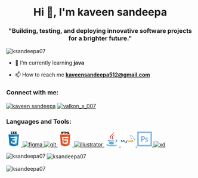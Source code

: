 <h1 align="center">Hi 👋, I'm kaveen sandeepa</h1>
<h3 align="center">"Building, testing, and deploying innovative software projects for a brighter future."</h3>

<p align="left"> <img src="https://komarev.com/ghpvc/?username=ksandeepa07&label=Profile%20views&color=0e75b6&style=flat" alt="ksandeepa07" /> </p>

- 🌱 I’m currently learning **java**

- 📫 How to reach me **kaveensandeepa512@gmail.com**

<h3 align="left">Connect with me:</h3>
<p align="left">
<a href="https://fb.com/kaveen sandeepa" target="blank"><img align="center" src="https://raw.githubusercontent.com/rahuldkjain/github-profile-readme-generator/master/src/images/icons/Social/facebook.svg" alt="kaveen sandeepa" height="30" width="40" /></a>
<a href="https://instagram.com/valkon_x_007" target="blank"><img align="center" src="https://raw.githubusercontent.com/rahuldkjain/github-profile-readme-generator/master/src/images/icons/Social/instagram.svg" alt="valkon_x_007" height="30" width="40" /></a>
</p>

<h3 align="left">Languages and Tools:</h3>
<p align="left"> <a href="https://www.w3schools.com/css/" target="_blank" rel="noreferrer"> <img src="https://raw.githubusercontent.com/devicons/devicon/master/icons/css3/css3-original-wordmark.svg" alt="css3" width="40" height="40"/> </a> <a href="https://www.figma.com/" target="_blank" rel="noreferrer"> <img src="https://www.vectorlogo.zone/logos/figma/figma-icon.svg" alt="figma" width="40" height="40"/> </a> <a href="https://git-scm.com/" target="_blank" rel="noreferrer"> <img src="https://www.vectorlogo.zone/logos/git-scm/git-scm-icon.svg" alt="git" width="40" height="40"/> </a> <a href="https://www.w3.org/html/" target="_blank" rel="noreferrer"> <img src="https://raw.githubusercontent.com/devicons/devicon/master/icons/html5/html5-original-wordmark.svg" alt="html5" width="40" height="40"/> </a> <a href="https://www.adobe.com/in/products/illustrator.html" target="_blank" rel="noreferrer"> <img src="https://www.vectorlogo.zone/logos/adobe_illustrator/adobe_illustrator-icon.svg" alt="illustrator" width="40" height="40"/> </a> <a href="https://www.java.com" target="_blank" rel="noreferrer"> <img src="https://raw.githubusercontent.com/devicons/devicon/master/icons/java/java-original.svg" alt="java" width="40" height="40"/> </a> <a href="https://www.mysql.com/" target="_blank" rel="noreferrer"> <img src="https://raw.githubusercontent.com/devicons/devicon/master/icons/mysql/mysql-original-wordmark.svg" alt="mysql" width="40" height="40"/> </a> <a href="https://www.photoshop.com/en" target="_blank" rel="noreferrer"> <img src="https://raw.githubusercontent.com/devicons/devicon/master/icons/photoshop/photoshop-line.svg" alt="photoshop" width="40" height="40"/> </a> <a href="https://www.adobe.com/products/xd.html" target="_blank" rel="noreferrer"> <img src="https://cdn.worldvectorlogo.com/logos/adobe-xd.svg" alt="xd" width="40" height="40"/> </a> </p>

<p><img align="left" src="https://github-readme-stats.vercel.app/api/top-langs?username=ksandeepa07&show_icons=true&locale=en&layout=compact" alt="ksandeepa07" /></p>

<p>&nbsp;<img align="center" src="https://github-readme-stats.vercel.app/api?username=ksandeepa07&show_icons=true&locale=en" alt="ksandeepa07" /></p>

<p><img align="center" src="https://github-readme-streak-stats.herokuapp.com/?user=ksandeepa07&" alt="ksandeepa07" /></p>

